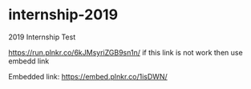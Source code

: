 # internship-2019
2019 Internship Test

https://run.plnkr.co/6kJMsyriZGB9sn1n/
if this link is not work then use embedd link 

Embedded link: https://embed.plnkr.co/1isDWN/
